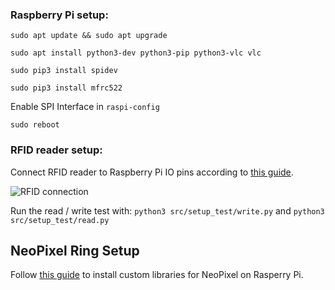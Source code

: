 ### Raspberry Pi setup:

`sudo apt update && sudo apt upgrade`

`sudo apt install python3-dev python3-pip python3-vlc vlc`

`sudo pip3 install spidev`

`sudo pip3 install mfrc522`

Enable SPI Interface in `raspi-config`

`sudo reboot`


### RFID reader setup:

Connect RFID reader to Raspberry Pi IO pins according to [this guide](https://pimylifeup.com/raspberry-pi-rfid-rc522/).

![RFID connection](https://cdn-images-1.medium.com/v2/resize:fit:1600/1*V7jGDYS_9IL1r24QZyzj6g.jpeg)

Run the read / write test with:
`python3 src/setup_test/write.py` and `python3 src/setup_test/read.py`


## NeoPixel Ring Setup

Follow [this guide](https://cdn-learn.adafruit.com/downloads/pdf/neopixels-on-raspberry-pi.pdf) to install custom libraries for NeoPixel on Rasperry Pi.